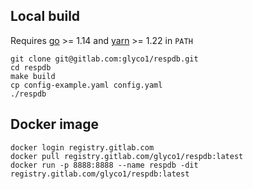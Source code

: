 ## Local build

Requires [go](https://golang.org/doc/install#install) >= 1.14 and [yarn](https://classic.yarnpkg.com/en/docs/install/) >= 1.22 in `PATH`

```
git clone git@gitlab.com:glyco1/respdb.git
cd respdb
make build
cp config-example.yaml config.yaml
./respdb
```

## Docker image

```
docker login registry.gitlab.com
docker pull registry.gitlab.com/glyco1/respdb:latest
docker run -p 8888:8888 --name respdb -dit registry.gitlab.com/glyco1/respdb:latest
```
